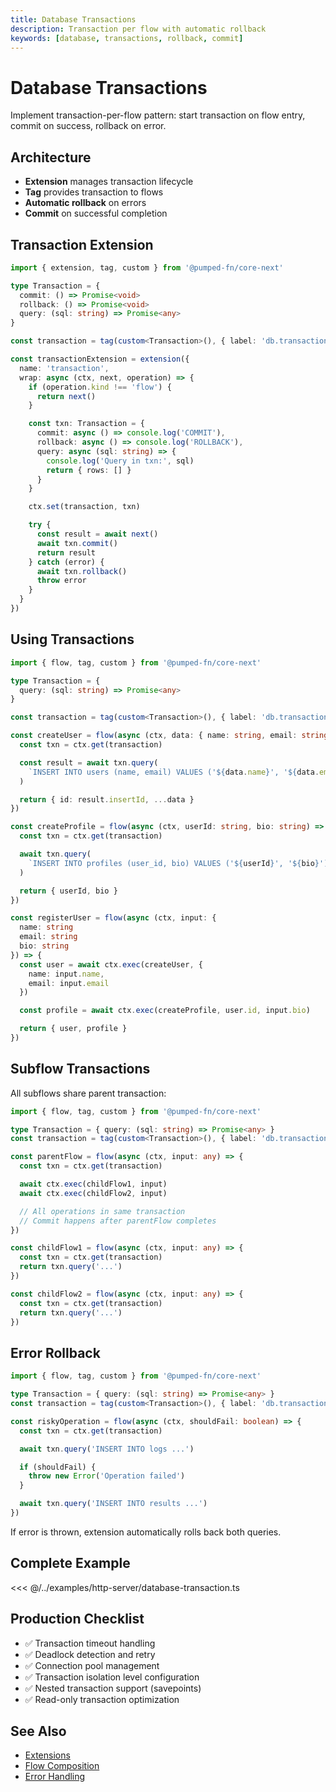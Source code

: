 ```yaml
---
title: Database Transactions
description: Transaction per flow with automatic rollback
keywords: [database, transactions, rollback, commit]
---
```


# Database Transactions

Implement transaction-per-flow pattern: start transaction on flow entry, commit on success, rollback on error.

## Architecture

- **Extension** manages transaction lifecycle
- **Tag** provides transaction to flows
- **Automatic rollback** on errors
- **Commit** on successful completion

## Transaction Extension

```ts twoslash
import { extension, tag, custom } from '@pumped-fn/core-next'

type Transaction = {
  commit: () => Promise<void>
  rollback: () => Promise<void>
  query: (sql: string) => Promise<any>
}

const transaction = tag(custom<Transaction>(), { label: 'db.transaction' })

const transactionExtension = extension({
  name: 'transaction',
  wrap: async (ctx, next, operation) => {
    if (operation.kind !== 'flow') {
      return next()
    }

    const txn: Transaction = {
      commit: async () => console.log('COMMIT'),
      rollback: async () => console.log('ROLLBACK'),
      query: async (sql: string) => {
        console.log('Query in txn:', sql)
        return { rows: [] }
      }
    }

    ctx.set(transaction, txn)

    try {
      const result = await next()
      await txn.commit()
      return result
    } catch (error) {
      await txn.rollback()
      throw error
    }
  }
})
```

## Using Transactions

```ts twoslash
import { flow, tag, custom } from '@pumped-fn/core-next'

type Transaction = {
  query: (sql: string) => Promise<any>
}

const transaction = tag(custom<Transaction>(), { label: 'db.transaction' })

const createUser = flow(async (ctx, data: { name: string, email: string }) => {
  const txn = ctx.get(transaction)

  const result = await txn.query(
    `INSERT INTO users (name, email) VALUES ('${data.name}', '${data.email}')`
  )

  return { id: result.insertId, ...data }
})

const createProfile = flow(async (ctx, userId: string, bio: string) => {
  const txn = ctx.get(transaction)

  await txn.query(
    `INSERT INTO profiles (user_id, bio) VALUES ('${userId}', '${bio}')`
  )

  return { userId, bio }
})

const registerUser = flow(async (ctx, input: {
  name: string
  email: string
  bio: string
}) => {
  const user = await ctx.exec(createUser, {
    name: input.name,
    email: input.email
  })

  const profile = await ctx.exec(createProfile, user.id, input.bio)

  return { user, profile }
})
```

## Subflow Transactions

All subflows share parent transaction:

```ts twoslash
import { flow, tag, custom } from '@pumped-fn/core-next'

type Transaction = { query: (sql: string) => Promise<any> }
const transaction = tag(custom<Transaction>(), { label: 'db.transaction' })

const parentFlow = flow(async (ctx, input: any) => {
  const txn = ctx.get(transaction)

  await ctx.exec(childFlow1, input)
  await ctx.exec(childFlow2, input)

  // All operations in same transaction
  // Commit happens after parentFlow completes
})

const childFlow1 = flow(async (ctx, input: any) => {
  const txn = ctx.get(transaction)
  return txn.query('...')
})

const childFlow2 = flow(async (ctx, input: any) => {
  const txn = ctx.get(transaction)
  return txn.query('...')
})
```

## Error Rollback

```ts twoslash
import { flow, tag, custom } from '@pumped-fn/core-next'

type Transaction = { query: (sql: string) => Promise<any> }
const transaction = tag(custom<Transaction>(), { label: 'db.transaction' })

const riskyOperation = flow(async (ctx, shouldFail: boolean) => {
  const txn = ctx.get(transaction)

  await txn.query('INSERT INTO logs ...')

  if (shouldFail) {
    throw new Error('Operation failed')
  }

  await txn.query('INSERT INTO results ...')
})
```

If error is thrown, extension automatically rolls back both queries.

## Complete Example

<<< @/../examples/http-server/database-transaction.ts

## Production Checklist

- ✅ Transaction timeout handling
- ✅ Deadlock detection and retry
- ✅ Connection pool management
- ✅ Transaction isolation level configuration
- ✅ Nested transaction support (savepoints)
- ✅ Read-only transaction optimization

## See Also

- [Extensions](../guides/09-extensions.md)
- [Flow Composition](../guides/06-flow-composition.md)
- [Error Handling](../guides/10-error-handling.md)
